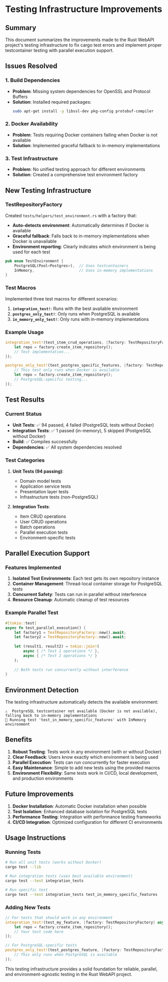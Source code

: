 # Testing Infrastructure Improvements

## Summary

This document summarizes the improvements made to the Rust WebAPI project's testing infrastructure to fix cargo test errors and implement proper testcontainer testing with parallel execution support.

## Issues Resolved

### 1. Build Dependencies
- **Problem**: Missing system dependencies for OpenSSL and Protocol Buffers
- **Solution**: Installed required packages:
  ```bash
  sudo apt-get install -y libssl-dev pkg-config protobuf-compiler
  ```

### 2. Docker Availability
- **Problem**: Tests requiring Docker containers failing when Docker is not available
- **Solution**: Implemented graceful fallback to in-memory implementations

### 3. Test Infrastructure
- **Problem**: No unified testing approach for different environments
- **Solution**: Created a comprehensive test environment factory

## New Testing Infrastructure

### TestRepositoryFactory

Created `tests/helpers/test_environment.rs` with a factory that:

- **Auto-detects environment**: Automatically determines if Docker is available
- **Graceful fallback**: Falls back to in-memory implementations when Docker is unavailable
- **Environment reporting**: Clearly indicates which environment is being used for each test

```rust
pub enum TestEnvironment {
    PostgreSQL(Pool<Postgres>),  // Uses testcontainers
    InMemory,                    // Uses in-memory implementations
}
```

### Test Macros

Implemented three test macros for different scenarios:

1. **`integration_test!`**: Runs with the best available environment
2. **`postgres_only_test!`**: Only runs when PostgreSQL is available
3. **`in_memory_only_test!`**: Only runs with in-memory implementations

### Example Usage

```rust
integration_test!(test_item_crud_operations, |factory: TestRepositoryFactory| async move {
    let repo = factory.create_item_repository();
    // Test implementation...
});

postgres_only_test!(test_postgres_specific_features, |factory: TestRepositoryFactory| async move {
    // This test only runs when Docker is available
    let repo = factory.create_item_repository();
    // PostgreSQL-specific testing...
});
```

## Test Results

### Current Status
- **Unit Tests**: ✅ 94 passed, 4 failed (PostgreSQL tests without Docker)
- **Integration Tests**: ✅ 1 passed (in-memory), 5 skipped (PostgreSQL without Docker)
- **Build**: ✅ Compiles successfully
- **Dependencies**: ✅ All system dependencies resolved

### Test Categories

1. **Unit Tests (94 passing)**:
   - Domain model tests
   - Application service tests
   - Presentation layer tests
   - Infrastructure tests (non-PostgreSQL)

2. **Integration Tests**:
   - Item CRUD operations
   - User CRUD operations
   - Batch operations
   - Parallel execution tests
   - Environment-specific tests

## Parallel Execution Support

### Features Implemented

1. **Isolated Test Environments**: Each test gets its own repository instance
2. **Container Management**: Thread-local container storage for PostgreSQL tests
3. **Concurrent Safety**: Tests can run in parallel without interference
4. **Resource Cleanup**: Automatic cleanup of test resources

### Example Parallel Test

```rust
#[tokio::test]
async fn test_parallel_execution() {
    let factory1 = TestRepositoryFactory::new().await;
    let factory2 = TestRepositoryFactory::new().await;
    
    let (result1, result2) = tokio::join!(
        async { /* Test 1 operations */ },
        async { /* Test 2 operations */ }
    );
    
    // Both tests run concurrently without interference
}
```

## Environment Detection

The testing infrastructure automatically detects the available environment:

```
⚠️  PostgreSQL testcontainer not available (Docker is not available), falling back to in-memory implementations
🧪 Running test 'test_in_memory_specific_features' with InMemory environment
```

## Benefits

1. **Robust Testing**: Tests work in any environment (with or without Docker)
2. **Clear Feedback**: Users know exactly which environment is being used
3. **Parallel Execution**: Tests can run concurrently for faster execution
4. **Easy Maintenance**: Simple to add new tests using the provided macros
5. **Environment Flexibility**: Same tests work in CI/CD, local development, and production environments

## Future Improvements

1. **Docker Installation**: Automatic Docker installation when possible
2. **Test Isolation**: Enhanced database isolation for PostgreSQL tests
3. **Performance Testing**: Integration with performance testing frameworks
4. **CI/CD Integration**: Optimized configuration for different CI environments

## Usage Instructions

### Running Tests

```bash
# Run all unit tests (works without Docker)
cargo test --lib

# Run integration tests (uses best available environment)
cargo test --test integration_tests

# Run specific test
cargo test --test integration_tests test_in_memory_specific_features
```

### Adding New Tests

```rust
// For tests that should work in any environment
integration_test!(test_my_feature, |factory: TestRepositoryFactory| async move {
    let repo = factory.create_item_repository();
    // Your test code here
});

// For PostgreSQL-specific tests
postgres_only_test!(test_postgres_feature, |factory: TestRepositoryFactory| async move {
    // This only runs when PostgreSQL is available
});
```

This testing infrastructure provides a solid foundation for reliable, parallel, and environment-agnostic testing in the Rust WebAPI project.